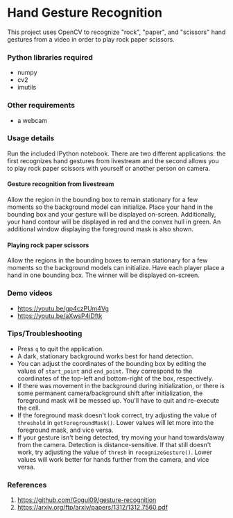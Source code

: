 # Hand Gesture Recognition

This project uses OpenCV to recognize "rock", "paper", and "scissors" hand gestures from a video in order to play rock paper scissors.

### Python libraries required

* numpy
* cv2
* imutils

### Other requirements

* a webcam

### Usage details

Run the included IPython notebook. There are two different applications: the first recognizes hand gestures from livestream and the second allows you to play rock paper scissors with yourself or another person on camera.

#### Gesture recognition from livestream

Allow the region in the bounding box to remain stationary for a few moments so the background model can initialize. Place your hand in the bounding box and your gesture will be displayed on-screen. Additionally, your hand contour will be displayed in red and the convex hull in green. An additional window displaying the foreground mask is also shown.

#### Playing rock paper scissors

Allow the regions in the bounding boxes to remain stationary for a few moments so the background models can initialize. Have each player place a hand in one bounding box. The winner will be displayed on-screen.

### Demo videos

* https://youtu.be/gp4czPUm4Vg
* https://youtu.be/aXwsP4iDftk

### Tips/Troubleshooting

* Press `q` to quit the application.
* A dark, stationary background works best for hand detection.
* You can adjust the coordinates of the bounding box by editing the values of `start_point` and `end_point`. They correspond to the coordinates of the top-left and bottom-right of the box, respectively.
* If there was movement in the background during initialization, or there is some permanent camera/background shift after initialization, the foreground mask will be messed up. You'll have to quit and re-execute the cell.
* If the foreground mask doesn't look correct, try adjusting the value of `threshold` in `getForegroundMask()`. Lower values will let more into the foreground mask, and vice versa.
* If your gesture isn't being detected, try moving your hand towards/away from the camera. Detection is distance-sensitive. If that still doesn't work, try adjusting the value of `thresh` in `recognizeGesture()`. Lower values will work better for hands further from the camera, and vice versa.

### References

1. https://github.com/Gogul09/gesture-recognition
2. https://arxiv.org/ftp/arxiv/papers/1312/1312.7560.pdf
